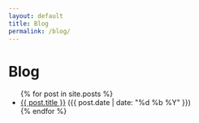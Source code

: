 ```yaml
---
layout: default
title: Blog
permalink: /blog/
---
```


<h1>Blog</h1>

<ul>
  {% for post in site.posts %}
    <li>
      <a href="{{ post.url }}">{{ post.title }}</a>
      <span>({{ post.date | date: "%d %b %Y" }})</span>
    </li>
  {% endfor %}
</ul>
